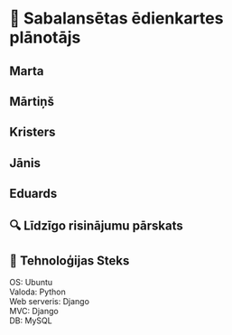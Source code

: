 # 🥗 Sabalansētas ēdienkartes plānotājs
## Marta
## Mārtiņš
## Kristers
## Jānis
## Eduards
## 🔍 Līdzīgo risinājumu pārskats
## 🧩 Tehnoloģijas Steks
OS: Ubuntu  
Valoda: Python  
Web serveris: Django  
MVC: Django  
DB: MySQL  

